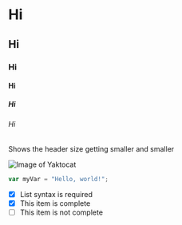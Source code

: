 # Hi
## Hi
### Hi
#### Hi
##### Hi
###### Hi

Shows the header size getting smaller and smaller


![Image of Yaktocat](https://octodex.github.com/images/yaktocat.png)


``` javascript
var myVar = "Hello, world!";
```



- [x] List syntax is required
- [x] This item is complete
- [ ] This item is not complete
